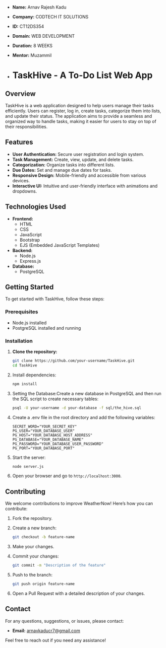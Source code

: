 - **Name:** Arnav Rajesh Kadu
- **Company:** CODTECH IT SOLUTIONS
- **ID:** CT12DS354
- **Domain:** WEB DEVELOPMENT
- **Duration:** 8 WEEKS
- **Mentor:** Muzammil

- # TaskHive - A To-Do List Web App

## Overview
TaskHive is a web application designed to help users manage their tasks efficiently. Users can register, log in, create tasks, categorize them into lists, and update their status. The application aims to provide a seamless and organized way to handle tasks, making it easier for users to stay on top of their responsibilities.

## Features
- **User Authentication:** Secure user registration and login system.
- **Task Management:** Create, view, update, and delete tasks.
- **Categorization:** Organize tasks into different lists.
- **Due Dates:** Set and manage due dates for tasks.
- **Responsive Design:** Mobile-friendly and accessible from various devices.
- **Interactive UI:** Intuitive and user-friendly interface with animations and dropdowns.

## Technologies Used
- **Frontend:**
  - HTML
  - CSS
  - JavaScript
  - Bootstrap
  - EJS (Embedded JavaScript Templates)
- **Backend:**
  - Node.js
  - Express.js
- **Database:**
  - PostgreSQL

## Getting Started

To get started with TaskHive, follow these steps:

### Prerequisites
- Node.js installed
- PostgreSQL installed and running

### Installation
1. **Clone the repository:**
   ```bash
   git clone https://github.com/your-username/TaskHive.git
   cd TaskHive
   ```
2. Install dependencies:
    ```bash
    npm install
    ```
3. Setting the Database:Create a new database in PostgreSQL and then run the SQL script to create necessary tables:
    ```bash
    psql -U your-username -d your-database -f sql/the_hive.sql
    ```
4. Create a .env file in the root directory and add the following variables:
    ```env
    SECRET_WORD="YOUR_SECRET_KEY"
    PG_USER="YOUR_DATABASE_USER"
    PG_HOST="YOUR_DATABASE_HOST_ADDRESS"
    PG_DATABASE="YOUR_DATABASE_NAME"
    PG_PASSWORD="YOUR_DATABASE_USER_PASSWORD"
    PG_PORT="YOUR_DATABASE_PORT"
    ```
5. Start the server:
    ```bash
    node server.js
    ```

6. Open your browser and go to `http://localhost:3000`.
    
## Contributing

We welcome contributions to improve WeatherNow! Here’s how you can contribute:

1. Fork the repository.
2. Create a new branch:
    ```bash
    git checkout -b feature-name
    ```

3. Make your changes.
4. Commit your changes:
    ```bash
    git commit -m "Description of the feature"
    ```

5. Push to the branch:
    ```bash
    git push origin feature-name
    ```

6. Open a Pull Request with a detailed description of your changes.

## Contact

For any questions, suggestions, or issues, please contact:

- **Email:** arnavkaducr7@gmail.com

Feel free to reach out if you need any assistance!
